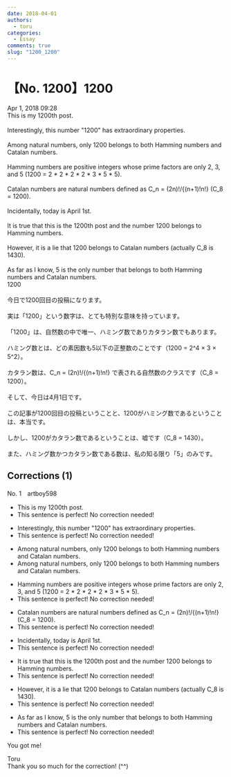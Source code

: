 ```yaml
---
date: 2018-04-01
authors:
  - toru
categories:
  - Essay
comments: true
slug: "1200_1200"
---
```


# 【No. 1200】1200
<div class="date">Apr 1, 2018 09:28</div>
<div id="post"><div id="body_show_ori">
This is my 1200th post.<br/><br/>Interestingly, this number "1200" has extraordinary properties.<br/><br/>Among natural numbers, only 1200 belongs to both Hamming numbers and Catalan numbers.<br/><br/>Hamming numbers are positive integers whose prime factors are only 2, 3, and 5 (1200 = 2 * 2 * 2 * 2 * 3 * 5 * 5).<br/><br/>Catalan numbers are natural numbers defined as C_n = (2n)!/{(n+1)!n!}  (C_8 = 1200).<br/><br/>Incidentally, today is April 1st.<br/><br/>It is true that this is the 1200th post and the number 1200 belongs to Hamming numbers.<br/><br/>However, it is a lie that 1200 belongs to Catalan numbers (actually C_8 is 1430).<br/><br/>As far as I know, 5 is the only number that belongs to both Hamming numbers and Catalan numbers.
</div></div>

<!-- more -->

<div id="post_ja"><div id="body_show_mo">
1200<br/><br/>今日で1200回目の投稿になります。<br/><br/>実は「1200」という数字は、とても特別な意味を持っています。<br/><br/>「1200」は、自然数の中で唯一、ハミング数でありカタラン数でもあります。<br/><br/>ハミング数とは、どの素因数も5以下の正整数のことです（1200 = 2^4 × 3 × 5^2）。<br/><br/>カタラン数は、C_n = (2n)!/{(n+1)!n!} で表される自然数のクラスです（C_8 = 1200）。<br/><br/>そして、今日は4月1日です。<br/><br/>この記事が1200回目の投稿ということと、1200がハミング数であるということは、本当です。<br/><br/>しかし、1200がカタラン数であるということは、嘘です（C_8 = 1430）。<br/><br/>また、ハミング数かつカタラン数である数は、私の知る限り「5」のみです。
</div></div>

## Corrections (1)
<div id="block"><div class="first_name"> No. 1　<span class="just_name">artboy598</span></div><div id="block2">
<ul class="correction_field">
<li class="incorrect">This is my 1200th post.</li>
<li class="corrected perfect">This sentence is perfect! No correction needed!</li>
</ul>
<ul class="correction_field">
<li class="incorrect">Interestingly, this number "1200" has extraordinary properties.</li>
<li class="corrected perfect">This sentence is perfect! No correction needed!</li>
</ul>
<ul class="correction_field">
<li class="incorrect">Among natural numbers, only 1200 belongs to both Hamming numbers and Catalan numbers.</li>
<li class="corrected correct">
Among natural numbers, only 1200 belongs to both Hamming <span class="sline"><span class="f_gray">numbers</span></span> and Catalan numbers.
</li>
</ul>
<ul class="correction_field">
<li class="incorrect">Hamming numbers are positive integers whose prime factors are only 2, 3, and 5 (1200 = 2 * 2 * 2 * 2 * 3 * 5 * 5).</li>
<li class="corrected perfect">This sentence is perfect! No correction needed!</li>
</ul>
<ul class="correction_field">
<li class="incorrect">Catalan numbers are natural numbers defined as C_n = (2n)!/{(n+1)!n!}  (C_8 = 1200).</li>
<li class="corrected perfect">This sentence is perfect! No correction needed!</li>
</ul>
<ul class="correction_field">
<li class="incorrect">Incidentally, today is April 1st.</li>
<li class="corrected perfect">This sentence is perfect! No correction needed!</li>
</ul>
<ul class="correction_field">
<li class="incorrect">It is true that this is the 1200th post and the number 1200 belongs to Hamming numbers.</li>
<li class="corrected perfect">This sentence is perfect! No correction needed!</li>
</ul>
<ul class="correction_field">
<li class="incorrect">However, it is a lie that 1200 belongs to Catalan numbers (actually C_8 is 1430).</li>
<li class="corrected perfect">This sentence is perfect! No correction needed!</li>
</ul>
<ul class="correction_field">
<li class="incorrect">As far as I know, 5 is the only number that belongs to both Hamming numbers and Catalan numbers.</li>
<li class="corrected perfect">This sentence is perfect! No correction needed!</li>
</ul>
<p class="comment_small">
 You got me!
</p>

</div><div class="name"><span class="just_name">Toru</span><br>
Thank you so much for the correction! (^^)
</div>
</div>
